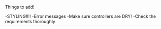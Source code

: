 Things to add!

-STYLING!!!!
-Error messages
-Make sure controllers are DRY!
-Check the requirements thoroughly
